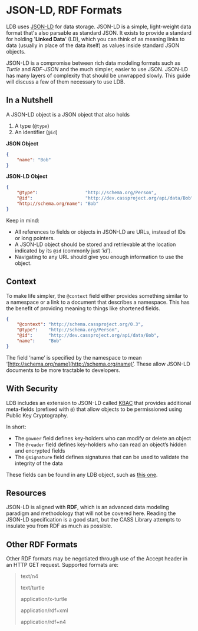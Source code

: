 # JSON-LD, RDF Formats

LDB uses [JSON-LD](https://json-ld.org/) for data storage. JSON-LD is a simple, light-weight data format that's also parsable as standard JSON. It exists to provide a standard for holding '**Linked Data**' (LD), which you can think of as meaning links to data (usually in place of the data itself) as values inside standard JSON objects.

JSON-LD is a compromise between rich data modeling formats such as *Turtle* and *RDF-JSON* and the much simpler, easier to use JSON. JSON-LD has many layers of complexity that should be unwrapped slowly. This guide will discuss a few of them necessary to use LDB.

## In a Nutshell

A JSON-LD object is a JSON object that also holds
1. A type (```@type```)
2. An identifier (```@id```)

**JSON Object**
```json
{
    "name": "Bob"
}
```

**JSON-LD Object**
```json
{
    "@type":                  "http://schema.org/Person",
    "@id":                    "http://dev.cassproject.org/api/data/Bob",
    "http://schema.org/name": "Bob"
}
```

Keep in mind:
* All references to fields or objects in JSON-LD are URLs, instead of IDs or long pointers.
* A JSON-LD object should be stored and retrievable at the location indicated by its ```@id``` (commonly just ‘*id*’).
* Navigating to any URL should give you enough information to use the object.

## Context

To make life simpler, the ```@context``` field either provides something similar to a namespace or a link to a document that describes a namespace. This has the benefit of providing meaning to things like shortened fields.

```json
{
    "@context": "http://schema.cassproject.org/0.3",
    "@type":    "http://schema.org/Person",
    "@id":      "http://dev.cassproject.org/api/data/Bob",
    "name":     "Bob"
}
```

The field ‘name’ is specified by the namespace to mean ‘[http://schema.org/name](http://schema.org/name)’. These allow JSON-LD documents to be more tractable to developers.

## With Security

LDB includes an extension to JSON-LD called [KBAC](/dev/security/kbac-specification/) that provides additional meta-fields (prefixed with ```@```) that allow objects to be permissioned using Public Key Cryptography.

In short:
* The ```@owner``` field defines key-holders who can modify or delete an object
* The ```@reader``` field defines key-holders who can read an object’s hidden and encrypted fields
* The ```@signature``` field defines signatures that can be used to validate the integrity of the data

These fields can be found in any LDB object, such as [this one](https://dev.cassproject.org/api/custom/data/schema.cassproject.org.0.2.Framework/76ffff33-bd15-4bf3-a007-4ce247d2216d/1495040497868).

## Resources

JSON-LD is aligned with **RDF**, which is an advanced data modeling paradigm and methodology that will not be covered here. Reading the JSON-LD specification is a good start, but the CASS Library attempts to insulate you from RDF as much as possible.

## Other RDF Formats

Other RDF formats may be negotiated through use of the Accept header in an HTTP GET request. Supported formats are:
> text/n4
>
> text/turtle
>
> application/x-turtle
>
> application/rdf+xml
>
> application/rdf+n4